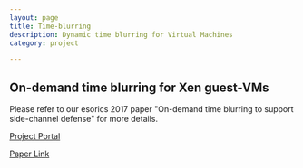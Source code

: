 ```yaml
---
layout: page
title: Time-blurring
description: Dynamic time blurring for Virtual Machines
category: project

---
```


## On-demand time blurring for Xen guest-VMs

Please refer to our esorics 2017 paper "On-demand time blurring to support side-channel defense" for more details.

[Project Portal](https://github.com/StanPlatinum/dyn-grained-timer)

[Paper Link](http://flyer.sis.smu.edu.sg/esorics17.pdf)
